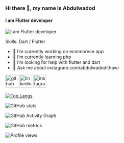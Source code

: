 ### Hi there 👋, my name is Abdulwadod
#### I am Flutter developer
![I am Flutter developer](https://www.linkpicture.com/q/image-1.png)


Skills: Dart / Flutter

- 🔭 I’m currently working on ecmmorece app 
- 🌱 I’m currently learning php 
- 🤔 I’m looking for help with flutter and dart 
- 💬 Ask me about instagram.com/abdulwadodithawi 


[<img src='https://cdn.jsdelivr.net/npm/simple-icons@3.0.1/icons/github.svg' alt='github' height='40'>](https://github.com/wdodsalman)  [<img src='https://cdn.jsdelivr.net/npm/simple-icons@3.0.1/icons/linkedin.svg' alt='linkedin' height='40'>](https://www.linkedin.com/in/abdulwadodithawi/)  [<img src='https://cdn.jsdelivr.net/npm/simple-icons@3.0.1/icons/instagram.svg' alt='instagram' height='40'>](https://www.instagram.com/abdulwadodithawi/)  

[![Top Langs](https://github-readme-stats.vercel.app/api/top-langs/?username=wdodsalman)](https://github.com/anuraghazra/github-readme-stats)

![GitHub stats](https://github-readme-stats.vercel.app/api?username=wdodsalman&show_icons=true&count_private=true)  

![GitHub Activity Graph](https://activity-graph.herokuapp.com/graph?username=wdodsalman)  

![GitHub metrics](https://metrics.lecoq.io/wdodsalman)  

![Profile views](https://gpvc.arturio.dev/wdodsalman)  
